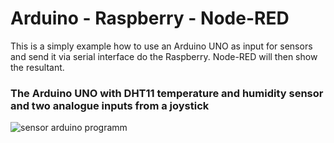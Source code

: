 # Arduino - Raspberry - Node-RED
This is a simply example how to use an Arduino UNO as input for sensors and send it via serial interface do the Raspberry. Node-RED will then show the resultant.

### The Arduino UNO with DHT11 temperature and humidity sensor and two analogue inputs from a joystick

![sensor arduino programm](https://user-images.githubusercontent.com/36192933/36355158-b28f56ac-14df-11e8-836b-66519a6978a5.jpg)
